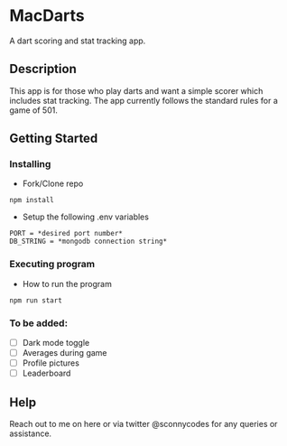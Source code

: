 # MacDarts

A dart scoring and stat tracking app.

## Description

This app is for those who play darts and want a simple scorer which includes stat tracking.
The app currently follows the standard rules for a game of 501. 

## Getting Started

### Installing

* Fork/Clone repo 
```
npm install
```
* Setup the following .env variables
```
PORT = *desired port number*
DB_STRING = *mongodb connection string*
```

### Executing program

* How to run the program
```
npm run start
```
### To be added:
* [ ] Dark mode toggle
* [ ] Averages during game
* [ ] Profile pictures
* [ ] Leaderboard

## Help
Reach out to me on here or via twitter @sconnycodes for any queries or assistance.
